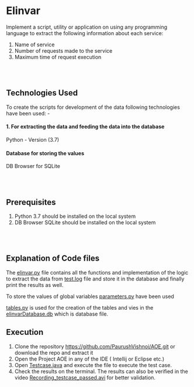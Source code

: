 ﻿# Elinvar
Implement a script, utility or application on using any programming language to
extract the following information about each service:
1. Name of service
2. Number of requests made to the service
3. Maximum time of request execution

<br></br>

## Technologies Used ##

To create the scripts for development of the data following technologies have been used: -
 

#### 1. For extracting the data and feeding the data into the database #### 
Python - Version (3.7)

#### Database for storing the values #### 
DB Browser for SQLite

<br></br>


## Prerequisites ##
1. Python 3.7 should be installed on the local system<br />
2. DB Browser SQLite should be installed on the local system

<br></br>

## Explanation of Code files ##
The [elinvar.py](elinvar.py) file contains all the functions and implementation of the logic to extract the data from [test.log](test.log) file and store it in the database and finally print the results as well.

To store the values of global variables [parameters.py](parameters.py) have been used

[tables.py](tables.py) is used for the creation of the tables and vies in the [elinvarDatabase.db](elinvarDatabase.db) which is database file.

## Execution ##
1. Clone the repository https://github.com/PaurushVishnoi/AOE.git or download the repo and extract it<br />
2. Open the Project AOE in any of the IDE ( Intellij or Eclipse etc.)<br />
3. Open [Testcase.java](src/AOE_Tasks/Testcase.java) and execute the file to execute the test case. <br />
4. Check the results on the terminal. The results can also be verified in the video [Recording_testcase_passed.avi](Recording_testcase_passed.avi) for better validation.


